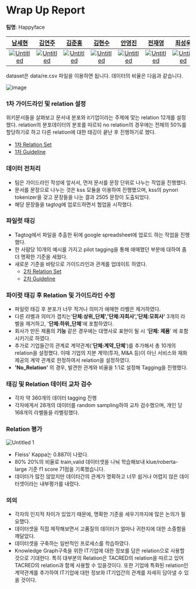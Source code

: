 # Wrap Up Report

**팀명**: Happyface

|[남세현](https://github.com/ntommy11)|[김연주](https://github.com/kimyeondu)|[김준홍](https://github.com/JoonHong-Kim)|[김현수](https://github.com/shawnhyeonsoo)|[안영진](https://github.com/snoop2head)|[전재영](https://github.com/hihellohowareyou)|[최성욱](https://github.com/jjonhwa)|
|:-:|:-:|:-:|:-:|:-:|:-:|:-:|
|[![Untitled](https://user-images.githubusercontent.com/30318926/142752785-e6f354d8-7654-42fa-b42a-a89fefcf196b.png)](https://github.com/ntommy11)|[![Untitled](https://user-images.githubusercontent.com/30318926/142752785-e6f354d8-7654-42fa-b42a-a89fefcf196b.png)](https://github.com/kimyeondu)|[![Untitled](https://user-images.githubusercontent.com/30318926/142752785-e6f354d8-7654-42fa-b42a-a89fefcf196b.png)](https://github.com/JoonHong-Kim)|[![Untitled](https://user-images.githubusercontent.com/30318926/142752785-e6f354d8-7654-42fa-b42a-a89fefcf196b.png)](https://github.com/shawnhyeonsoo)|[![Untitled](https://user-images.githubusercontent.com/30318926/142752785-e6f354d8-7654-42fa-b42a-a89fefcf196b.png)](https://github.com/snoop2head)|[![Untitled](https://user-images.githubusercontent.com/30318926/142752785-e6f354d8-7654-42fa-b42a-a89fefcf196b.png)](https://github.com/hihellohowareyou)|[![Untitled](https://user-images.githubusercontent.com/30318926/142752785-e6f354d8-7654-42fa-b42a-a89fefcf196b.png)](https://github.com/jjonhwa)|


dataset은 data/re.csv 파일을 이용하면 됩니다. 
데이터의 비율은 다음과 같습니다.

![image](https://user-images.githubusercontent.com/87692784/142753561-aa1a3991-7fbe-4032-8b2a-1ef5fea9f5ba.png)




### 1차 가이드라인 및 relation 설정

위키문서들을 살펴보고 문서내 분포와 it기업이라는 주제에 맞는 relation 12개를 설정했다. relation의 분포데이터의 분포를 따르되 no relation의 경우에는 전체의 50%를 할당하기로 하고 다른 relation에 대한 태깅이 끝난 후 진행하기로 했다. 

- [1차 Relation Set](https://docs.google.com/spreadsheets/d/1Oe4dejSKRmDRLgY6ie6KXXqjOZ6LhIz-vt6tUgJoivk/edit#gid=0)
- [1차 Guideline](https://docs.google.com/document/d/1oaSh0cxbrqIAPlS_bkzaFi7RFQiiD5f-/edit)

### 데이터 전처리

- 팀은 가이드라인 작성에 앞서서, 먼저 문서를 문장 단위로 나누는 작업을 진행했다.
- 문서를 문장으로 나누는 것은 kss 모듈을 이용하여 진행했으며, kss의 pynori tokenizer을 갖고 문장들을 나눈 결과 2505 문장이 도출되었다.
- 해당 문장들을 tagtog에 업로드하면서 협업을 시작했다.

### 파일럿 태깅

- Tagtog에서 파일을 추출한 뒤에 google spreadsheet에 업로드 하는 작업을 진행했다.
- 한 사람당 10개의 예시를 가지고 pilot tagging을 통해 애매했던 부분에 대하여 좀더 명확한 기준을 세웠다.
- 새로운 기준을 바탕으로 가이드라인과 관계를 업데이트 하였다.
    - [2차 Relation Set](https://docs.google.com/spreadsheets/d/1SK54BaWppFaM_7jG3bQBan4AhrU7U_P5Ao2vs2i6t9w/edit#gid=0)
    - [2차 Guideline](https://docs.google.com/document/d/198zmOBEr5fVNm4-3_FXOkKFs3FHUSmzi/edit?rtpof=true)

### 파이럿 태깅 후 Relation 및 가이드라인 수정

- 파일럿 태깅 후 분포가 너무 적거나 의미가 애매한 라벨은 제거하였다.
- 다른 라벨과 의미가 겹치는'**단체:상위_단체','단체:자회사','단체:모회사'** 3개의 라벨을 제거하고, '**단체:하위_단체**'에 포함하였다.
- 회사가 만든 제품의 **기능** 같은 경우에는 대명사로 표현이 될 시 '**단체: 제품**' 에 포함시키기로 하였다.
- 추가로 기업들간의 관계로 계약관계('**단체:계약_단체**')를 추가해서 총 10개의 relation을 설정했다. 이때 기업의 지분 계약(투자, M&A 등)이 아닌 서비스와 재화 제공의 계약 관계로 한정하여서 relation을 설정하였다.
- **'No_Relation'** 의 경우, 발견한 관계와 비율을 1:1로 설정해 Tagging을 진행했다.

### 태깅 및 Relation 데이터 교차 검수

- 각자 약 360개의 데이터 tagging 진행
- 각자에게서 28개의 데이터를 random sampling하여 교차 검수했으며, 개인 당 168개의 라벨들을 라벨링했다.

### Relation 평가

![Untitled 1](https://user-images.githubusercontent.com/30318926/142752801-8846a35c-d332-4835-9f94-033a4578a95a.png)

- Fleiss' Kappa는 0.887이 나왔다.
- 80% 20%의 비율로 train,valid 데이터셋을 나눠 학습해보내 klue/roberta-large 기준 f1 score 71점을 기록했습니다.
- 데이터가 많진 않았지만 데이터간의 관계가 명확하고 너무 쉽거나 어렵지 않은 데이터셋이라는 내부평가를 내렸다.

### 의의

- 각자의 인지적 차이가 있었기 때문에, 명확한 기준을 세우기까지에 많은 논의가 필요했다.
- 데이터셋을 직접 제작해보면서 고품질의 데이터가 얼마나 귀한지에 대한 소중함을 깨달았다.
- 데이터셋을 구축하는 일반적인 프로세스를 학습하였다.
- Knowledge Graph구축을 위한 IT기업에 대한 정보를 담은 relation으로 사용할 것으로 기대한다. 특히 대부분의 Relation은 TACRED의 relation을 따르고 있어 TACRED의 relation과 함께 사용할 수 있을것이다. 또한 기업에 특화된 relation인 계약관계를 추가하여 IT기업에 대한 정보와 IT기업간의 관계를 자세히 담아낼 수 있을 것이다.
